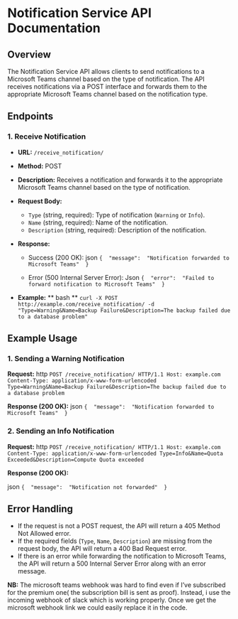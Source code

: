 ﻿
# Notification Service API Documentation

## Overview 

The Notification Service API allows clients to send notifications to a Microsoft Teams channel based on the type of notification. The API receives notifications via a POST interface and forwards them to the appropriate Microsoft Teams channel based on the notification type.

## Endpoints

### 1. Receive Notification

-   **URL:** `/receive_notification/`
-   **Method:** POST
-   **Description:** Receives a notification and forwards it to the appropriate Microsoft Teams channel based on the type of notification.
-   **Request Body:**
    -   `Type` (string, required): Type of notification (`Warning` or `Info`).
    -   `Name` (string, required): Name of the notification.
    -   `Description` (string, required): Description of the notification.
-   **Response:**
    -   Success (200 OK):
   json  `{  "message":  "Notification forwarded to Microsoft Teams"  }`
        
    -   Error (500 Internal Server Error):
       Json    `{  "error":  "Failed to forward notification to Microsoft Teams"  }`
        
-   **Example:**
   ** bash **
    `curl -X POST http://example.com/receive_notification/ -d  "Type=Warning&Name=Backup Failure&Description=The backup failed due to a database problem"`
    
## Example Usage

### 1. Sending a Warning Notification
**Request:**
http
`POST /receive_notification/ HTTP/1.1 Host: example.com Content-Type: application/x-www-form-urlencoded Type=Warning&Name=Backup Failure&Description=The backup failed due to a database problem`

**Response (200 OK):**
json
`{  "message":  "Notification forwarded to Microsoft Teams"  }`

### 2. Sending an Info Notification
**Request:**
http
`POST /receive_notification/ HTTP/1.1 Host: example.com Content-Type: application/x-www-form-urlencoded Type=Info&Name=Quota Exceeded&Description=Compute Quota exceeded`

**Response (200 OK):**

json
`{  "message":  "Notification not forwarded"  }`

## Error Handling

-   If the request is not a POST request, the API will return a 405 Method Not Allowed error.
-   If the required fields (`Type`, `Name`, `Description`) are missing from the request body, the API will return a 400 Bad Request error.
-   If there is an error while forwarding the notification to Microsoft Teams, the API will return a 500 Internal Server Error along with an error message.

**NB:** The microsoft teams webhook was hard to find even if I’ve subscribed for the premium one( the subscription bill is sent as proof). Instead, i use the incoming webhook of slack which is working properly. Once we get the microsoft webhook link we could easily replace it in the code.
